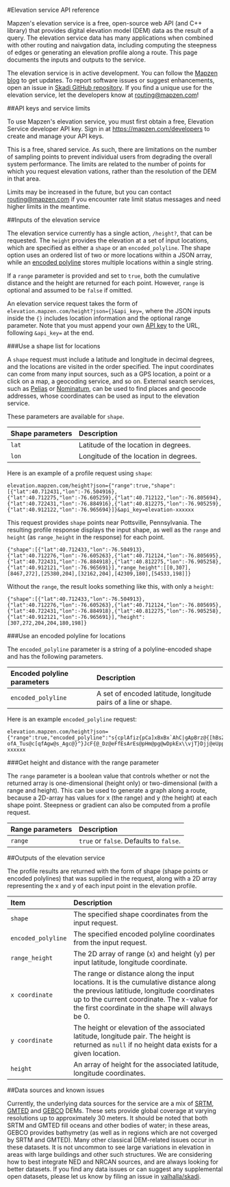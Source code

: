 #Elevation service API reference

Mapzen's elevation service is a free, open-source web API (and C++ library) that provides digital elevation model (DEM) data as the result of a query. The elevation service data has many applications when combined with other routing and naivgation data, including computing the steepness of edges or generating an elevation profile along a route. This page documents the inputs and outputs to the service.

The elevation service is in active development. You can follow the [Mapzen blog](https://mapzen.com/blog) to get updates. To report software issues or suggest enhancements, open an issue in [Skadi GitHub repository](https://github.com/valhalla/skadi/issues). If you find a unique use for the elevation service, let the developers know at [routing@mapzen.com](mailto:routing@mapzen.com)! 

##API keys and service limits

To use Mapzen's elevation service, you must first obtain a free, Elevation Service developer API key. Sign in at https://mapzen.com/developers to create and manage your API keys.

This is a free, shared service. As such, there are limitations on the number of sampling points to prevent individual users from degrading the overall system performance. The limits are related to the number of points for which you request elevation vations, rather than the resolution of the DEM in that area. 

Limits may be increased in the future, but you can contact routing@mapzen.com if you encounter rate limit status messages and need higher limits in the meantime.

##Inputs of the elevation service

The elevation service currently has a single action, `/height?`, that can be requested. The `height` provides the elevation at a set of input locations, which are specified as either a `shape` or an `encoded_polyline`. The shape option uses an ordered list of two or more locations within a JSON array, while an [encoded polyline](https://developers.google.com/maps/documentation/utilities/polylinealgorithm?hl=en) stores multiple locations within a single string. 

If a `range` parameter is provided and set to `true`, both the cumulative distance and the height are returned for each point. However, `range` is optional and assumed to be `false` if omitted.

An elevation service request takes the form of `elevation.mapzen.com/height?json={}&api_key=`, where the JSON inputs inside the ``{}`` includes location information and the optional range parameter. Note that you must append your own [API key](https://mapzen.com/developers) to the URL, following `&api_key=` at the end.

###Use a shape list for locations

A `shape` request must include a latitude and longitude in decimal degrees, and the locations are visited in the order specified. The input coordinates can come from many input sources, such as a GPS location, a point or a click on a map, a geocoding service, and so on. External search services, such as [Pelias](https://github.com/pelias) or [Nominatum](http://wiki.openstreetmap.org/wiki/Nominatim), can be used to find places and geocode addresses, whose coordinates can be used as input to the elevation service.

These parameters are available for `shape`.

| Shape parameters | Description |
| :--------- | :----------- |
| `lat` | Latitude of the location in degrees. |
| `lon` | Longitude of the location in degrees. |

Here is an example of a profile request using `shape`:

    elevation.mapzen.com/height?json={"range":true,"shape":[{"lat":40.712431,"lon":-76.504916},{"lat":40.712275,"lon":-76.605259},{"lat":40.712122,"lon":-76.805694},{"lat":40.722431,"lon":-76.884916},{"lat":40.812275,"lon":-76.905259},{"lat":40.912122,"lon":-76.965694}]}&api_key=elevation-xxxxxx

This request provides `shape` points near Pottsville, Pennsylvania. The resulting profile response displays the input shape, as well as the `range` and `height` (as `range_height` in the response) for each point.

    {"shape":[{"lat":40.712433,"lon":-76.504913},{"lat":40.712276,"lon":-76.605263},{"lat":40.712124,"lon":-76.805695},{"lat":40.722431,"lon":-76.884918},{"lat":40.812275,"lon":-76.905258},{"lat":40.912121,"lon":-76.965691}],"range_height":[[0,307],[8467,272],[25380,204],[32162,204],[42309,180],[54533,198]]}
    
Without the `range`, the result looks something like this, with only a `height`:

    {"shape":[{"lat":40.712433,"lon":-76.504913},{"lat":40.712276,"lon":-76.605263},{"lat":40.712124,"lon":-76.805695},{"lat":40.722431,"lon":-76.884918},{"lat":40.812275,"lon":-76.905258},{"lat":40.912121,"lon":-76.965691}],"height":[307,272,204,204,180,198]}

###Use an encoded polyline for locations

The `encoded_polyline` parameter is a string of a polyline-encoded shape and has the following parameters.

| Encoded polyline parameters | Description |
| :--------- | :----------- |
| `encoded_polyline` | A set of encoded latitude, longitude pairs of a line or shape.|

Here is an example `encoded_polyline` request:

    elevation.mapzen.com/height?json={"range":true,"encoded_polyline":"s{cplAfiz{pCa]xBxBx`AhC|gApBrz@{[hBsZhB_c@rFodDbRaG\\ypAfDec@l@mrBnHg|@?}TzAia@dFw^xKqWhNe^hWegBfvAcGpG{dAdy@_`CpoBqGfC_SnI{KrFgx@?ofA_Tus@c[qfAgw@s_Agc@}^}JcF{@_Dz@eFfEsArEs@pHm@pg@wDpkEx\\vjT}Djj@eUppAeKzj@eZpuE_IxaIcF~|@cBngJiMjj@_I`HwXlJuO^kKj@gJkAeaBy`AgNoHwDkAeELwD|@uDfC_i@bq@mOjUaCvDqBrEcAbGWbG|@jVd@rPkAbGsAfDqBvCaIrFsP~RoNjWajBlnD{OtZoNfXyBtE{B~HyAtEsFhL_DvDsGrF_I`HwDpGoH|T_IzLaMzKuOrFqfAbPwCl@_h@fN}OnI"}&api_key=elevation-xxxxxx

###Get height and distance with the range parameter

The `range` parameter is a boolean value that controls whether or not the returned array is one-dimensional (height only) or two-dimensional (with a range and height). This can be used to generate a graph along a route, because a 2D-array has values for x (the range) and y (the height) at each shape point. Steepness or gradient can also be computed from a profile request. 

| Range parameters | Description |
| :--------- | :----------- |
| `range` | `true` or `false`. Defaults to `false`.|

##Outputs of the elevation service

The profile results are returned with the form of shape (shape points or encoded polylines) that was supplied in the request, along with a 2D array representing the x and y of each input point in the elevation profile.

| Item | Description |
| :---- | :----------- |
| `shape` | The specified shape coordinates from the input request. |
| `encoded_polyline` | The specified encoded polyline coordinates from the input request. |
| `range_height` | The 2D array of range (x) and height (y) per input latitude, longitude coordinate. |
| `x coordinate` | The range or distance along the input locations. It is the cumulative distance along the previous latitiude, longitude coordinates up to the current coordinate. The x-value for the first coordinate in the shape will always be 0. |
| `y coordinate` | The height or elevation of the associated latitude, longitude pair. The height is returned as `null` if no height data exists for a given location. |
| `height` | An array of height for the associated latitude, longitude coordinates. |

##Data sources and known issues

Currently, the underlying data sources for the service are a mix of [SRTM](http://www2.jpl.nasa.gov/srtm/), [GMTED](http://topotools.cr.usgs.gov/gmted_viewer/) and [GEBCO](http://www.gebco.net/data_and_products/gridded_bathymetry_data/) DEMs. These sets provide global coverage at varying resolutions up to approximately 30 meters. It should be noted that both SRTM and GMTED fill oceans and other bodies of water; in these areas, GEBCO provides bathymetry (as well as in regions which are not coverged by SRTM and GMTED). Many other classical DEM-related issues occur in these datasets. It is not uncommon to see large variations in elevation in areas with large buildings and other such structures. We are considering how to best integrate NED and NRCAN sources, and are always looking for better datasets. If you find any data issues or can suggest any supplemental open datasets, please let us know by filing an issue in [valhalla/skadi](https://github.com/valhalla/skadi).
